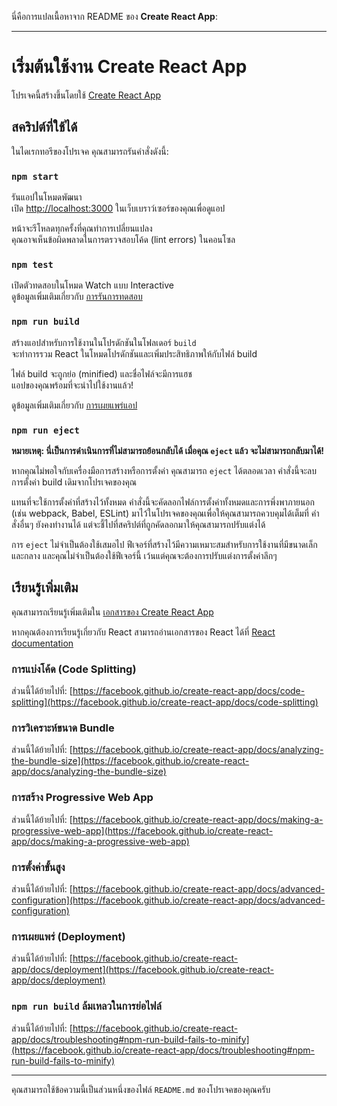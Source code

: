 นี่คือการแปลเนื้อหาจาก README ของ **Create React App**:

---

# เริ่มต้นใช้งาน Create React App

โปรเจคนี้สร้างขึ้นโดยใช้ [Create React App](https://github.com/facebook/create-react-app)

## สคริปต์ที่ใช้ได้

ในไดเรกทอรีของโปรเจค คุณสามารถรันคำสั่งดังนี้:

### `npm start`

รันแอปในโหมดพัฒนา\
เปิด [http://localhost:3000](http://localhost:3000) ในเว็บเบราว์เซอร์ของคุณเพื่อดูแอป

หน้าจะรีโหลดทุกครั้งที่คุณทำการเปลี่ยนแปลง\
คุณอาจเห็นข้อผิดพลาดในการตรวจสอบโค้ด (lint errors) ในคอนโซล

### `npm test`

เปิดตัวทดสอบในโหมด Watch แบบ Interactive\
ดูข้อมูลเพิ่มเติมเกี่ยวกับ [การรันการทดสอบ](https://facebook.github.io/create-react-app/docs/running-tests)

### `npm run build`

สร้างแอปสำหรับการใช้งานในโปรดักชันในโฟลเดอร์ `build`\
จะทำการรวม React ในโหมดโปรดักชันและเพิ่มประสิทธิภาพให้กับไฟล์ build

ไฟล์ build จะถูกย่อ (minified) และชื่อไฟล์จะมีการแฮช\
แอปของคุณพร้อมที่จะนำไปใช้งานแล้ว!

ดูข้อมูลเพิ่มเติมเกี่ยวกับ [การเผยแพร่แอป](https://facebook.github.io/create-react-app/docs/deployment)

### `npm run eject`

**หมายเหตุ: นี่เป็นการดำเนินการที่ไม่สามารถย้อนกลับได้ เมื่อคุณ `eject` แล้ว จะไม่สามารถกลับมาได้!**

หากคุณไม่พอใจกับเครื่องมือการสร้างหรือการตั้งค่า คุณสามารถ `eject` ได้ตลอดเวลา คำสั่งนี้จะลบการตั้งค่า build เดิมจากโปรเจคของคุณ

แทนที่จะใช้การตั้งค่าที่สร้างไว้ทั้งหมด คำสั่งนี้จะคัดลอกไฟล์การตั้งค่าทั้งหมดและการพึ่งพาภายนอก (เช่น webpack, Babel, ESLint) มาไว้ในโปรเจคของคุณเพื่อให้คุณสามารถควบคุมได้เต็มที่ คำสั่งอื่นๆ ยังคงทำงานได้ แต่จะชี้ไปที่สคริปต์ที่ถูกคัดลอกมาให้คุณสามารถปรับแต่งได้

การ `eject` ไม่จำเป็นต้องใช้เสมอไป ฟีเจอร์ที่สร้างไว้มีความเหมาะสมสำหรับการใช้งานที่มีขนาดเล็กและกลาง และคุณไม่จำเป็นต้องใช้ฟีเจอร์นี้ เว้นแต่คุณจะต้องการปรับแต่งการตั้งค่าลึกๆ

## เรียนรู้เพิ่มเติม

คุณสามารถเรียนรู้เพิ่มเติมใน [เอกสารของ Create React App](https://facebook.github.io/create-react-app/docs/getting-started)

หากคุณต้องการเรียนรู้เกี่ยวกับ React สามารถอ่านเอกสารของ React ได้ที่ [React documentation](https://reactjs.org/)

### การแบ่งโค้ด (Code Splitting)

ส่วนนี้ได้ย้ายไปที่: [https://facebook.github.io/create-react-app/docs/code-splitting](https://facebook.github.io/create-react-app/docs/code-splitting)

### การวิเคราะห์ขนาด Bundle

ส่วนนี้ได้ย้ายไปที่: [https://facebook.github.io/create-react-app/docs/analyzing-the-bundle-size](https://facebook.github.io/create-react-app/docs/analyzing-the-bundle-size)

### การสร้าง Progressive Web App

ส่วนนี้ได้ย้ายไปที่: [https://facebook.github.io/create-react-app/docs/making-a-progressive-web-app](https://facebook.github.io/create-react-app/docs/making-a-progressive-web-app)

### การตั้งค่าขั้นสูง

ส่วนนี้ได้ย้ายไปที่: [https://facebook.github.io/create-react-app/docs/advanced-configuration](https://facebook.github.io/create-react-app/docs/advanced-configuration)

### การเผยแพร่ (Deployment)

ส่วนนี้ได้ย้ายไปที่: [https://facebook.github.io/create-react-app/docs/deployment](https://facebook.github.io/create-react-app/docs/deployment)

### `npm run build` ล้มเหลวในการย่อไฟล์

ส่วนนี้ได้ย้ายไปที่: [https://facebook.github.io/create-react-app/docs/troubleshooting#npm-run-build-fails-to-minify](https://facebook.github.io/create-react-app/docs/troubleshooting#npm-run-build-fails-to-minify)

--- 

คุณสามารถใช้ข้อความนี้เป็นส่วนหนึ่งของไฟล์ `README.md` ของโปรเจคของคุณครับ